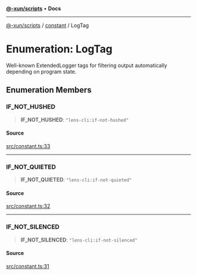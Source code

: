 [**@-xun/scripts**](../../README.md) • **Docs**

***

[@-xun/scripts](../../README.md) / [constant](../README.md) / LogTag

# Enumeration: LogTag

Well-known ExtendedLogger tags for filtering output automatically
depending on program state.

## Enumeration Members

### IF\_NOT\_HUSHED

> **IF\_NOT\_HUSHED**: `"lens-cli:if-not-hushed"`

#### Source

[src/constant.ts:33](https://github.com/Xunnamius/xscripts/blob/6426d70a844a1c3242d719bd648b2a5caf61a12c/src/constant.ts#L33)

***

### IF\_NOT\_QUIETED

> **IF\_NOT\_QUIETED**: `"lens-cli:if-not-quieted"`

#### Source

[src/constant.ts:32](https://github.com/Xunnamius/xscripts/blob/6426d70a844a1c3242d719bd648b2a5caf61a12c/src/constant.ts#L32)

***

### IF\_NOT\_SILENCED

> **IF\_NOT\_SILENCED**: `"lens-cli:if-not-silenced"`

#### Source

[src/constant.ts:31](https://github.com/Xunnamius/xscripts/blob/6426d70a844a1c3242d719bd648b2a5caf61a12c/src/constant.ts#L31)
